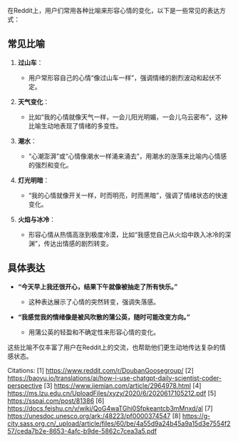 在Reddit上，用户们常用各种比喻来形容心情的变化，以下是一些常见的表达方式：

## 常见比喻

1. **过山车**：
   - 用户常形容自己的心情“像过山车一样”，强调情绪的剧烈波动和起伏不定。

2. **天气变化**：
   - 比如“我的心情就像天气一样，一会儿阳光明媚，一会儿乌云密布”，这种比喻生动地表现了情绪的多变性。

3. **潮水**：
   - “心潮澎湃”或“心情像潮水一样涌来涌去”，用潮水的涨落来比喻内心情感的强烈和变化。

4. **灯光明暗**：
   - “我的心情就像开关一样，时而明亮，时而黑暗”，强调了情绪状态的快速变化。

5. **火焰与冰冷**：
   - 形容心情从热情高涨到极度冷漠，比如“我感觉自己从火焰中跌入冰冷的深渊”，传达出情感的剧烈转变。

## 具体表达

- **“今天早上我还很开心，结果下午就像被抽走了所有快乐。”**
  - 这种表达展示了心情的突然转变，强调失落感。

- **“我感觉我的情绪像是被风吹散的蒲公英，随时可能改变方向。”**
  - 用蒲公英的轻盈和不确定性来形容心情的变化。

这些比喻不仅丰富了用户在Reddit上的交流，也帮助他们更生动地传达复杂的情感状态。

Citations:
[1] https://www.reddit.com/r/DoubanGoosegroup/
[2] https://baoyu.io/translations/ai/how-i-use-chatgpt-daily-scientist-coder-perspective
[3] https://www.jiemian.com/article/2964978.html
[4] https://ms.lzu.edu.cn/UploadFiles/xyzy/2020/6/2020617105212.pdf
[5] https://sspai.com/post/81386
[6] https://docs.feishu.cn/v/wiki/QoG4waTGhi0Sfpkeantcb3mMnxd/al
[7] https://unesdoc.unesco.org/ark:/48223/pf0000374547
[8] https://g-city.sass.org.cn/_upload/article/files/60/be/4a55d9a24b45a9a15d3e7554f257/ceda7b2e-8653-4afc-b9de-5862c7cea3a5.pdf
